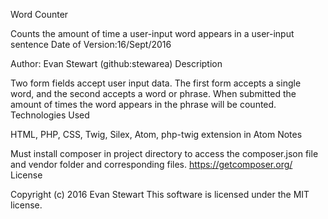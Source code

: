 Word Counter

Counts the amount of time a user-input word appears in a user-input sentence
Date of Version:16/Sept/2016

Author: Evan Stewart (github:stewarea)
Description

Two form fields accept user input data.  The first form accepts a single word, and the second accepts a word or phrase.  When submitted the amount of times the word appears in the phrase will be counted.
Technologies Used

HTML, PHP, CSS, Twig, Silex, Atom, php-twig extension in Atom
Notes

Must install composer in project directory to access the composer.json file and vendor folder and corresponding files.
https://getcomposer.org/
License

Copyright (c) 2016 Evan Stewart This software is licensed under the MIT license.
